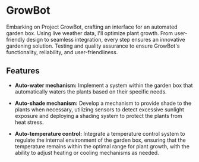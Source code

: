 # GrowBot
Embarking on Project GrowBot, crafting an interface for an automated garden box. Using live weather data, I'll optimize plant growth. From user-friendly design to seamless integration, every step ensures an innovative gardening solution. Testing and quality assurance to ensure GrowBot's functionality, reliability, and user-friendliness.

## Features

- **Auto-water mechanism:** Implement a system within the garden box that automatically waters the plants based on their specific needs.

- **Auto-shade mechanism:** Develop a mechanism to provide shade to the plants when necessary, utilizing sensors to detect excessive sunlight exposure and deploying a shading system to protect the plants from heat stress.

- **Auto-temperature control:** Integrate a temperature control system to regulate the internal environment of the garden box, ensuring that the temperature remains within the optimal range for plant growth, with the ability to adjust heating or cooling mechanisms as needed.



